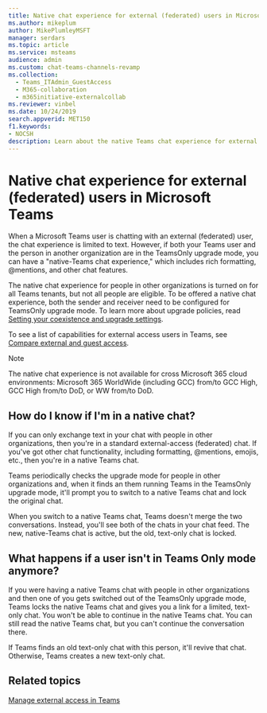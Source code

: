 ```yaml
---
title: Native chat experience for external (federated) users in Microsoft Teams
ms.author: mikeplum
author: MikePlumleyMSFT
manager: serdars
ms.topic: article
ms.service: msteams
audience: admin
ms.custom: chat-teams-channels-revamp
ms.collection: 
  - Teams_ITAdmin_GuestAccess
  - M365-collaboration
  - m365initiative-externalcollab
ms.reviewer: vinbel
ms.date: 10/24/2019
search.appverid: MET150
f1.keywords:
- NOCSH
description: Learn about the native Teams chat experience for external access (federated) users in Microsoft Teams where both users are in the TeamsOnly upgrade mode.
---
```


# Native chat experience for external (federated) users in Microsoft Teams

When a Microsoft Teams user is chatting with an external (federated) user, the chat experience is limited to text. However, if both your Teams user and the person in another organization are in the TeamsOnly upgrade mode, you can have a "native-Teams chat experience," which includes rich formatting, @mentions, and other chat features.

The native chat experience for people in other organizations is turned on for all Teams tenants, but not all people are eligible. To be offered a native chat experience, both the sender and receiver need to be configured for TeamsOnly upgrade mode. To learn more about upgrade policies, read [Setting your coexistence and upgrade settings](setting-your-coexistence-and-upgrade-settings.md).

To see a list of capabilities for external access users in Teams, see [Compare external and guest access](communicate-with-users-from-other-organizations.md#compare-external-and-guest-access).

> [!NOTE]
> The native chat experience is not available for cross Microsoft 365 cloud environments: Microsoft 365 WorldWide (including GCC) from/to GCC High, GCC High from/to DoD, or WW from/to DoD.

## How do I know if I'm in a native chat?

If you can only exchange text in your chat with people in other organizations, then you're in a standard external-access (federated) chat. If you've got other chat functionality, including formatting, @mentions, emojis, etc., then you're in a native Teams chat. 

Teams periodically checks the upgrade mode for people in other organizations and, when it finds an them running Teams in the TeamsOnly upgrade mode, it'll prompt you to switch to a native Teams chat and lock the original chat.

When you switch to a native Teams chat, Teams doesn't merge the two conversations. Instead, you'll see both of the chats in your chat feed. The new, native-Teams chat is active, but the old, text-only chat is locked.



## What happens if a user isn't in Teams Only mode anymore?

If you were having a native Teams chat with people in other organizations and then one of you gets switched out of the TeamsOnly upgrade mode, Teams locks the native Teams chat and gives you a link for a limited, text-only chat. You won't be able to continue in the native Teams chat. You can still read the native Teams chat, but you can't continue the conversation there.

If Teams finds an old text-only chat with this person, it'll revive that chat. Otherwise, Teams creates a new text-only chat.


## Related topics

[Manage external access in Teams](manage-external-access.md)
